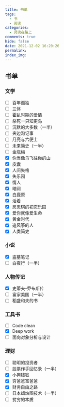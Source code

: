 ```yaml
---
title: 书单
tags:
  - 书
  - 阅读
categories:
  - 灵魂在路上
comments: true
hide: false
date: 2021-12-02 16:20:26
permalink:
index_img:
---
```


## 书单

### 文学

- [ ] 百年孤独
- [ ] 三体
- [ ] 霍乱时期的爱情
- [ ] 杀死一只知更鸟
- [ ] 沉默的大多数（一半）
- [ ] 夹边沟记事
- [ ] 月亮与六便士
- [ ] 未来简史（一半）
- [ ] 金瓶梅
- [x] 你当像鸟飞往你的山
- [x] 皮囊
- [x] 人间失格
- [x] 失乐园
- [x] 情人
- [x] 暗网
- [x] 白鹿原
- [x] 活着
- [x] 房思琪的初恋乐园
- [x] 爱你就像爱生命
- [x] 黄金时代
- [x] 追风筝的人
- [x] 人类简史

### 小说

- [x] 盗墓笔记
- [ ] 白夜行（一半）

### 人物传记

- [x] 史蒂夫-乔布斯传
- [ ] 富家美国（一半）
- [ ] 稻盛和夫的书

### 工具书

- [ ] Code clean
- [x] Deep work
- [ ] 面向对象分析与设计

### 理财

- [ ] 聪明的投资者
- [ ] 股票作手回忆录（一半）
- [x] 小狗钱钱
- [x] 穷爸爸富爸爸
- [x] 财务自由之路
- [ ] 日本蜡烛图技术（一半）
- [ ] 贫穷的本质
